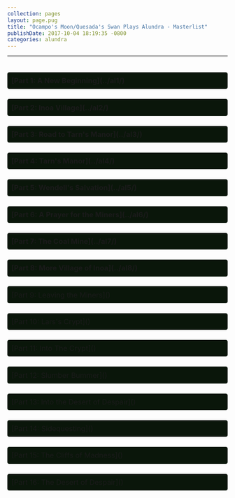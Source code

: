 ```yaml
---
collection: pages
layout: page.pug
title: "Ocampo's Moon/Quesada's Swan Plays Alundra - Masterlist"
publishDate: 2017-10-04 18:19:35 -0800
categories: alundra
---
```


<!--<article>
<h3 class="entry-title" style="border: #0a160a solid 1px; background: #0a160a; border-radius: 0.25em; display: flex; padding: 0.5em; margin-bottom: 1em;"></h3>
</article>-->

---

<div class="link-wrapper" style="width: 100%; clear: both; float: left; display: block;">

<h3 class="entry-title" style="border: #0a160a solid 1px; background: #0a160a; border-radius: 0.25em; display: flex; padding: 0.5em; margin-bottom: 1em;">[Part 1: A New Beginning](../al1/)</h3>

<h3 class="entry-title" style="border: #0a160a solid 1px; background: #0a160a; border-radius: 0.25em; display: flex; padding: 0.5em; margin-bottom: 1em;">[Part 2: Inoa Village](../al2/)</h3>

<h3 class="entry-title" style="border: #0a160a solid 1px; background: #0a160a; border-radius: 0.25em; display: flex; padding: 0.5em; margin-bottom: 1em;">[Part 3: Road to Tarn's Manor](../al3/)</h3>

<h3 class="entry-title" style="border: #0a160a solid 1px; background: #0a160a; border-radius: 0.25em; display: flex; padding: 0.5em; margin-bottom: 1em;">[Part 4: Tarn's Manor](../al4/)</h3>

<h3 class="entry-title" style="border: #0a160a solid 1px; background: #0a160a; border-radius: 0.25em; display: flex; padding: 0.5em; margin-bottom: 1em;">[Part 5: Wendell's Salvation](../al5/)</h3>

<h3 class="entry-title" style="border: #0a160a solid 1px; background: #0a160a; border-radius: 0.25em; display: flex; padding: 0.5em; margin-bottom: 1em;">[Part 6: A Prayer for the Miners](../al6/)</h3>

<h3 class="entry-title" style="border: #0a160a solid 1px; background: #0a160a; border-radius: 0.25em; display: flex; padding: 0.5em; margin-bottom: 1em;">[Part 7: The Coal Mine](../al7/)</h3>

<h3 class="entry-title" style="border: #0a160a solid 1px; background: #0a160a; border-radius: 0.25em; display: flex; padding: 0.5em; margin-bottom: 1em;">[Part 8: More Village of Inoa](../al8/)</h3>

<h3 class="entry-title" style="border: #0a160a solid 1px; background: #0a160a; border-radius: 0.25em; display: flex; padding: 0.5em; margin-bottom: 1em; font-weight: normal;">[Part 9: Leaving the Miners]()</h3>

<h3 class="entry-title" style="border: #0a160a solid 1px; background: #0a160a; border-radius: 0.25em; display: flex; padding: 0.5em; margin-bottom: 1em; font-weight: normal;">[Part 10: Lars's Crypt]()</h3>

<h3 class="entry-title" style="border: #0a160a solid 1px; background: #0a160a; border-radius: 0.25em; display: flex; padding: 0.5em; margin-bottom: 1em; font-weight: normal;">[Part 11: Into The Crypt]()</h3>

<h3 class="entry-title" style="border: #0a160a solid 1px; background: #0a160a; border-radius: 0.25em; display: flex; padding: 0.5em; margin-bottom: 1em; font-weight: normal;">[Part 12: Slumber Bummer]()</h3>

<h3 class="entry-title" style="border: #0a160a solid 1px; background: #0a160a; border-radius: 0.25em; display: flex; padding: 0.5em; margin-bottom: 1em; font-weight: normal;">[Part 13: Into the Desert of Despair]()</h3>

<h3 class="entry-title" style="border: #0a160a solid 1px; background: #0a160a; border-radius: 0.25em; display: flex; padding: 0.5em; margin-bottom: 1em; font-weight: normal;">[Part 14: Sidequesting]()</h3>

<h3 class="entry-title" style="border: #0a160a solid 1px; background: #0a160a; border-radius: 0.25em; display: flex; padding: 0.5em; margin-bottom: 1em; font-weight: normal;">[Part 15: The Cliffs of Madness]()</h3>

<h3 class="entry-title" style="border: #0a160a solid 1px; background: #0a160a; border-radius: 0.25em; display: flex; padding: 0.5em; margin-bottom: 1em; font-weight: normal;">[Part 16: The Desert of Despair]()</h3>

</div>
